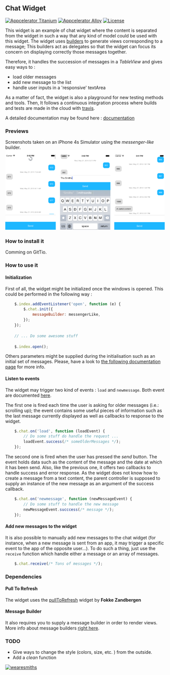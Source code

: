 ## Chat Widget
[![Appcelerator
Titanium](http://www-static.appcelerator.com/badges/titanium-git-badge-sq.png)](http://appcelerator.com/titanium/)
[![Appcelerator
Alloy](http://www-static.appcelerator.com/badges/alloy-git-badge-sq.png)](http://appcelerator.com/alloy/)
[![License](http://img.shields.io/badge/license-Apache%202.0-blue.svg?style=flat)](http://choosealicense.com/licenses/apache-2.0/)


This widget is an example of chat widget where the content is separated from the widget in such a
way that any kind of model could be used with this widget. The widget uses
[builders](https://github.com/thesmiths-widgets/ts.messageBuilderFactory) to generate views
corresponding to a message; This builders act as delegates so that the widget can focus its concern
on displaying correctly those messages together.

Therefore, it handles the succession of messages in a *TableView* and gives easy ways to : 
- load older messages
- add new message to the list
- handle user inputs in a 'responsive' textArea

As a matter of fact, the widget is also a playground for new testing methods and tools. Then, It
follows a continuous integration process where builds and tests are made in the cloud with
[travis](https://travis-ci.org).

A detailed documentation may be found here :
[documentation](https://thesmiths-widgets.github.io/ts.chat)

### Previews
Screenshots taken on an iPhone 4s Simulator using the *messenger-like* builder.
![screenshots](https://github.com/thesmiths-widgets/ts.chat/blob/doc/images/screenshots.png)

### How to install it
Comming on GitTio.

### How to use it

#### Initialization
First of all, the widget might be initialized once the windows is opened. This could be performed in
the following way :

```javascript
    $.index.addEventListener('open', function (e) {
        $.chat.init({
            messageBuilder: messengerLike,
        });
    });

    // ... Do some awesome stuff

    $.index.open();
```

Others parameters might be supplied during the initialisation such as an initial set of messages.
Please, have a look to [the following documentation
page](https://thesmiths-widgets.github.io/#!/api/ts.chat-method-init) for more info.

#### Listen to events 
The widget may trigger two kind of events : `load` and `newmessage`. Both event are documented
[here](https://thesmiths-widgets.github.io/#!/api/ts.chat-event-load). 

The first one is fired each time the user is asking for older messages (i.e.: scrolling up); the
event contains some useful pieces of information such as the last message currently displayed as
well as callbacks to response to the widget. 

```javascript
    $.chat.on('load', function (loadEvent) {
        // Do some stuff do handle the request ...
        loadEvent.success(/* someOlderMessages */);
    });
```

The second one is fired when the user has pressed the *send* button. The event holds data such as
the content of the message and the date at which it has been send. Also, like the previous one, it
offers two callbacks to handle success and error response. As the widget does not know how to create
a message from a text content, the parent controller is supposed to supply an instance of the new
message as an argument of the success callback.

```javascript
    $.chat.on('newmessage', function (newMessageEvent) {
        // Do some stuff to handle the new message
        newMessageEvent.succcess(/* message */);
    });
```

#### Add new messages to the widget
It is also possible to manually add new messages to the chat widget (for instance, when a new
message is sent from an app, it may trigger a specific event to the app of the opposite user...).
To do such a thing, just use the `receive` function which handle either a message or an array of
messages. 

```javascript
    $.chat.receive(/* Tons of messages */);
```

### Dependencies 

#### Pull To Refresh
The widget uses the [pullToRefresh](https://github.com/FokkeZB/nl.fokkezb.pullToRefresh) widget by **Fokke Zandbergen**

#### Message Builder
It also requires you to supply a message builder in order to render views. More info about message
builders [right here](https://github.com/thesmiths-widgets/ts.messageBuilderFactory).

### TODO

- Give ways to change the style (colors, size, etc. ) from the outside.
- Add a *clean* function

[![wearesmiths](http://wearesmiths.com/media/logoGitHub.png)](http://wearesmiths.com)
